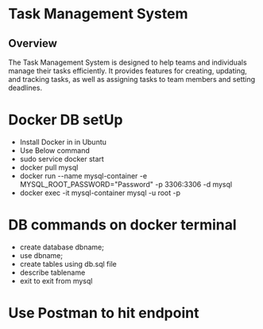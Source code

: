# Task Management System

## Overview
The Task Management System is designed to help teams and individuals manage their tasks efficiently. It provides features for creating, updating, and tracking tasks, as well as assigning tasks to team members and setting deadlines.


# Docker DB setUp

- Install Docker in in Ubuntu
- Use Below command
- sudo service docker start
- docker pull mysql
- docker run --name mysql-container -e MYSQL_ROOT_PASSWORD="Password" -p 3306:3306 -d mysql
- docker exec -it mysql-container mysql -u root -p

# DB commands on docker terminal

- create database dbname;
- use dbname;
- create tables using db.sql file
- describe tablename
- exit to exit from mysql

# Use Postman to hit endpoint
